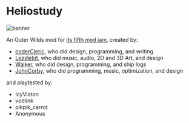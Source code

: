 # Heliostudy

![banner](https://github.com/user-attachments/assets/cf57bc83-359d-4bca-a7e0-4ceca1011053)

An Outer Wilds mod for [its fifth mod jam](https://outerwildsmods.com/jam/jul-2025/), created by:

* [coderCleric](https://github.com/coderCleric), who did design, programming, and writing
* [Lezzlebit](https://github.com/lezzlebit), who did music, audio, 2D and 3D Art, and design
* [Walker](https://github.com/2walker2), who did design, programming, and ship logs
* [JohnCorby](https://github.com/JohnCorby), who did programming, music, optimization, and design

and playtested by:

* IcyViaton
* vodlink
* pikpik_carrot
* Anonymous
